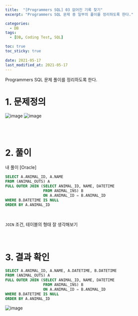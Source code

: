 ```yaml
---
title:  "[Programmers SQL] 03 없어진 기록 찾기"
excerpt: "Programmers SQL 문제 중 일부의 풀이를 정리하도록 한다."

categories:
  - DB
tags:
  - [DB, Coding Test, SQL]

toc: true
toc_sticky: true
 
date: 2021-05-17
last_modified_at: 2021-05-17
---
```



Programmers SQL 문제 풀이를 정리하도록 한다.<br>


# 1. 문제정의

![image](https://user-images.githubusercontent.com/70592135/118584863-c4574180-b7d2-11eb-8ed5-d4a8dccbbb51.png)
![image](https://user-images.githubusercontent.com/70592135/118584914-dfc24c80-b7d2-11eb-8893-ff96dda0526c.png)



<br>
<br>

# 2. 풀이

내 풀이 [Oracle]

```sql
SELECT A.ANIMAL_ID, A.NAME
FROM (ANIMAL_OUTS) A
FULL OUTER JOIN (SELECT ANIMAL_ID, NAME, DATETIME
                 FROM ANIMAL_INS) B
                 ON A.ANIMAL_ID = B.ANIMAL_ID
WHERE B.DATETIME IS NULL
ORDER BY A.ANIMAL_ID
```

<br>


`JOIN` 조건, 테이블의 형태 잘 생각해보기<br>
<br><br>

# 3. 결과 확인


```sql
SELECT A.ANIMAL_ID, A.NAME, A.DATETIME, B.DATETIME
FROM (ANIMAL_OUTS) A
FULL OUTER JOIN (SELECT ANIMAL_ID, NAME, DATETIME
                 FROM ANIMAL_INS) B
                 ON A.ANIMAL_ID = B.ANIMAL_ID
WHERE B.DATETIME IS NULL
ORDER BY A.ANIMAL_ID
```

![image](https://user-images.githubusercontent.com/70592135/118585038-139d7200-b7d3-11eb-8063-900230d62fa1.png)
